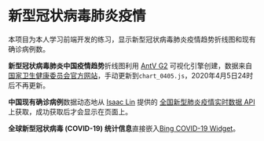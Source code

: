 # 新型冠状病毒肺炎疫情

本项目为本人学习前端开发的练习，显示新型冠状病毒肺炎疫情趋势折线图和现有确诊病例数。

**新型冠状病毒肺炎中国疫情趋势**折线图利用 [AntV G2](https://antv-g2.gitee.io/zh) 可视化引擎创建，数据来自[国家卫生健康委员会官方网站](http://www.nhc.gov.cn/xcs/yqtb/list_gzbd.shtml)，手动更新到`chart_0405.js`，2020年4月5日24时后不再更新。

**中国现有确诊病例**数据动态地从 [Isaac Lin](https://github.com/BlankerL) 提供的 [全国新型肺炎疫情实时数据 API](https://lab.isaaclin.cn/nCoV/zh) 上获取，成功获取后才会显示在页面上。

**全球新型冠状病毒 (COVID-19) 统计信息**直接嵌入[Bing COVID-19 Widget](https://github.com/microsoft/COVID-19-Widget)。
